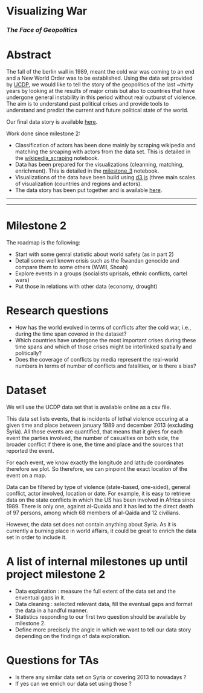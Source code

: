 # Visualizing War
### *The Face of Geopolitics*

# Abstract

The fall of the berlin wall in 1989, meant the cold war was coming to an end and a New World Order was to be established. Using the data set provided by [UCDP](http://ucdp.uu.se/downloads/), we would like to tell the story of the geopolitics of the last \~thirty years by looking at the results of major crisis but also to countries that have undergone general instability in this period without real outburst of violence. The aim is to understand past political crises and provide tools to understand and predict the current and future political state of the world.

Our final data story is available [here](https://ucdp-world-conflicts.github.io).

Work done since milestone 2:
- Classification of actors has been done mainly by scraping wikipedia and matching the srcaping with actors from the data set. This is detailed in the [wikipedia_scraping](https://nbviewer.jupyter.org/github/armand33/applied_data_analysis_2017/blob/master/project/notebooks/wikipedia_scraping.ipynb?flush_cache=true) notebook.
- Data has been prepared for the visualizations (cleanning, matching, enrichment). This is detailed in the [milestone_3](https://nbviewer.jupyter.org/github/armand33/applied_data_analysis_2017/blob/master/project/notebooks/milestone_3.ipynb?flush_cache=true) notebook.
- Visualizations of the data have been build using [d3.js](https://d3js.org/) (three main scales of visualization (countries and regions and actors).
- The data story has been put together and is available [here](https://ucdp-world-conflicts.github.io).
_______________________________________________________
_______________________________________________________
# Milestone 2

The roadmap is the following:
- Start with some genral statistic about world safety (as in part 2)
- Detail some well known crisis such as the Rwandan genocide and compare them to some others (WWII, Shoah)
- Explore events in a groups (socialists uprisals, ethnic conflicts, cartel wars)
- Put those in relations with other data (economy, drought)

# Research questions
* How has the world evolved in terms of conflicts after the cold war, i.e., during the time span covered in the dataset?
* Which countries have undergone the most important crises during these time spans and which of those crises might be interlinked spatially and politically?
* Does the coverage of conflicts by media represent the real-world numbers in terms of number of conflicts and fatalities, or is there a bias?

# Dataset
We will use the UCDP data set that is available online as a csv file.

This data set lists events, that is incidents of lethal violence occuring at a given time and place between january 1989 and december 2013 (excluding Syria).  All those events are quantified, that means that it gives for each event the parties involved, the number of casualties on both side, the broader conflict if there is one, the time and place and the sources that reported the event.

For each event, we know exactly the longitude and latitude coordinates therefore we plot. So therefore, we can pinpoint the exact location of the event on a map.

Data can be filtered by type of violence (state-based, one-sided), general conflict, actor involved, location or date. For example, it is easy to retrieve data on the state conflicts in which the US has been involved in Africa since 1989. There is only one, against al-Quaida and it has led to the direct death of 97 persons, among which 68 members of al-Qaida and 12 civilians.

However, the data set does not contain anything about Syria. As it is currently a burning place in world affairs, it could be great to enrich the data set in order to include it.

# A list of internal milestones up until project milestone 2

- Data exploration : measure the full extent of the data set and the enventual gaps in it.
- Data cleaning : selected relevant data, fill the eventual gaps and format the data in a handful manner.
- Statistics responding to our first two question should be available by milestone 2.
- Define more precisely the angle in which we want to tell our data story depending on the findings of data exploration.

# Questions for TAs
- Is there any similar data set on Syria or covering 2013 to nowadays ?
- If yes can we enrich our data set using those ?
